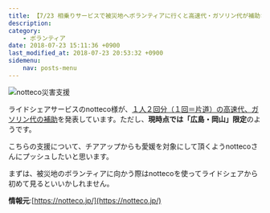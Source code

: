 ```yaml
---
title: 【7/23 相乗りサービスで被災地へボランティアに行くと高速代・ガソリン代が補助される！？（今は広島・岡山限定）（notteco)】
description: 
category:
    - ボランティア
date: 2018-07-23 15:11:36 +0900
last_modified_at: 2018-07-23 20:53:32 +0900 
sidemenu:
    nav: posts-menu
---
```


![notteco災害支援](https://i.gyazo.com/1ed336344bf7491a55b47a8458a88bcc.png)

ライドシェアサービスのnotteco様が、[１人２回分（１回＝片道）の高速代、ガソリン代の補助](https://cp.notteco.jp/notteco%E8%A5%BF%E6%97%A5%E6%9C%AC%E8%B1%AA%E9%9B%A8%E5%AF%BE%E7%AD%96%E7%89%B9%E8%A8%AD%E3%83%9A%E3%83%BC%E3%82%B8)を発表しています。ただし、**現時点では「広島・岡山」限定**のようです。

こちらの支援について、チアアップからも愛媛を対象にして頂くようnottecoさんにプッシュしたいと思います。

まずは、被災地のボランティアに向かう際はnottecoを使ってライドシェアから初めて見るといいかしれません。

**情報元**:[https://notteco.jp/](https://notteco.jp/)
